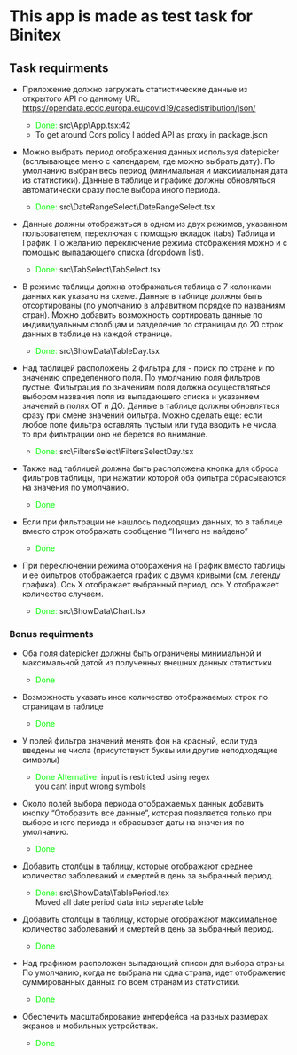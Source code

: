 # This app is made as test task for Binitex

## Task requirments

- Приложение должно загружать статистические данные из открытого API по данному URL[ https://opendata.ecdc.europa.eu/covid19/casedistribution/json/ ](https://opendata.ecdc.europa.eu/covid19/casedistribution/json/)
  - <span style="color:lime">Done:</span> src\App\App.tsx:42  
  - To get around Cors policy I added API as proxy in package.json

- Можно выбрать период отображения данных используя datepicker (всплывающее меню с календарем, где можно выбрать дату). По умолчанию выбран весь период (минимальная и максимальная дата из статистики). Данные в таблице и графике должны обновляться автоматически сразу после выбора иного периода.
  - <span style="color:lime">Done:</span> src\DateRangeSelect\DateRangeSelect.tsx

- Данные должны отображаться в одном из двух режимов, указанном пользователем, переключая с помощью вкладок (tabs) Таблица и График. По желанию переключение режима отображения можно и с помощью выпадающего списка (dropdown list).
  - <span style="color:lime">Done:</span> src\TabSelect\TabSelect.tsx

- В режиме таблицы должна отображаться таблица с 7 колонками данных как указано на схеме. Данные в таблице должны быть отсортированы (по умолчанию в алфавитном порядке по названиям стран). Можно добавить возможность сортировать данные по индивидуальным столбцам и разделение по страницам до 20 строк данных в таблице на каждой странице.
  - <span style="color:lime">Done:</span> src\ShowData\TableDay.tsx

- Над таблицей расположены 2 фильтра для - поиск по стране и по значению определенного поля. По умолчанию поля фильтров пустые. Фильтрация по значениям поля должна осуществляться выбором названия поля из выпадающего списка и указанием значений в полях ОТ и ДО. Данные в таблице должны обновляться сразу при смене значений фильтра. Можно сделать еще: если любое поле фильтра оставлять пустым или туда вводить не числа, то при фильтрации оно не берется во внимание.
  - <span style="color:lime">Done:</span> src\FiltersSelect\FiltersSelectDay.tsx

- Также над таблицей должна быть расположена кнопка для сброса фильтров таблицы, при нажатии которой оба фильтра сбрасываются на значения по умолчанию.
  - <span style="color:lime">Done</span>

- Если при фильтрации не нашлось подходящих данных, то в таблице вместо строк отображать сообщение “Ничего не найдено”
  - <span style="color:lime">Done</span>

- При переключении режима отображения на График вместо таблицы и ее фильтров отображается график с двумя кривыми (см. легенду графика). Ось X отображает выбранный период, ось Y отображает количество случаем.
  - <span style="color:lime">Done:</span> src\ShowData\Chart.tsx

### Bonus requirments 

- Оба поля datepicker должны быть ограничены минимальной и максимальной датой из полученных внешних данных статистики
  - <span style="color:lime">Done</span>

- Возможность указать иное количество отображаемых строк по страницам в таблице
  - <span style="color:lime">Done</span>

- У полей фильтра значений менять фон на красный, если туда введены не числа (присутствуют буквы или другие неподходящие символы)
  - <span style="color:lime">Done Alternative:</span> input is restricted using regex  
  you cant input wrong symbols

- Около полей выбора периода отображаемых данных добавить кнопку “Отобразить все данные”, которая появляется только при выборе иного периода и сбрасывает даты на значения по умолчанию.
  - <span style="color:lime">Done</span>

- Добавить столбцы в таблицу, которые отображают среднее количество заболеваний и смертей в день за выбранный период.
  - <span style="color:lime">Done:</span> src\ShowData\TablePeriod.tsx  
  Moved all date period data into separate table

- Добавить столбцы в таблицу, которые отображают максимальное количество заболеваний и смертей в день за выбранный период.
  - <span style="color:lime">Done</span>

- Над графиком расположен выпадающий список для выбора страны. По умолчанию, когда не выбрана ни одна страна, идет отображение суммированных данных по всем странам из статистики.
  - <span style="color:lime">Done</span>

- Обеспечить масштабирование интерфейса на разных размерах экранов и мобильных устройствах.
  - <span style="color:lime">Done</span>
